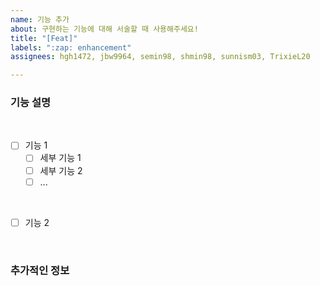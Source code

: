 ```yaml
---
name: 기능 추가
about: 구현하는 기능에 대해 서술할 때 사용해주세요!
title: "[Feat]"
labels: ":zap: enhancement"
assignees: hgh1472, jbw9964, semin98, shmin98, sunnism03, TrixieL20

---
```


### 기능 설명

<br>

- [ ] 기능 1
  - [ ] 세부 기능 1
  - [ ] 세부 기능 2
  - [ ] ...

<br>

- [ ] 기능 2
 
<br>

### 추가적인 정보
